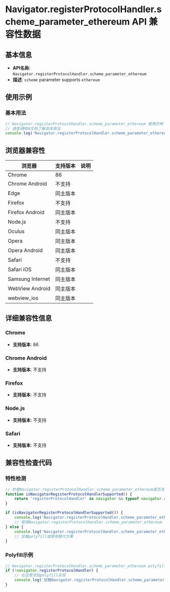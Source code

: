 # Navigator.registerProtocolHandler.scheme_parameter_ethereum API 兼容性数据

## 基本信息

- **API名称**: `Navigator.registerProtocolHandler.scheme_parameter_ethereum`
- **描述**: `scheme` parameter supports `ethereum`

## 使用示例

### 基本用法

```javascript
// Navigator.registerProtocolHandler.scheme_parameter_ethereum 使用示例
// 请查阅MDN文档了解具体用法
console.log('Navigator.registerProtocolHandler.scheme_parameter_ethereum API');
```

## 浏览器兼容性

| 浏览器 | 支持版本 | 说明 |
|--------|----------|------|
| Chrome | 86 |  |
| Chrome Android | 不支持 |  |
| Edge | 同主版本 |  |
| Firefox | 不支持 |  |
| Firefox Android | 同主版本 |  |
| Node.js | 不支持 |  |
| Oculus | 同主版本 |  |
| Opera | 同主版本 |  |
| Opera Android | 同主版本 |  |
| Safari | 不支持 |  |
| Safari iOS | 同主版本 |  |
| Samsung Internet | 同主版本 |  |
| WebView Android | 同主版本 |  |
| webview_ios | 同主版本 |  |

## 详细兼容性信息

### Chrome

- **支持版本**: 86

### Chrome Android

- **支持版本**: 不支持

### Firefox

- **支持版本**: 不支持

### Node.js

- **支持版本**: 不支持

### Safari

- **支持版本**: 不支持

## 兼容性检查代码

### 特性检测

```javascript
// 检查Navigator.registerProtocolHandler.scheme_parameter_ethereum是否支持
function isNavigatorRegisterProtocolHandlerSupported() {
    return 'registerProtocolHandler' in navigator && typeof navigator.registerProtocolHandler === 'function';
}

if (isNavigatorRegisterProtocolHandlerSupported()) {
    console.log('Navigator.registerProtocolHandler.scheme_parameter_ethereum 支持');
    // 使用Navigator.registerProtocolHandler.scheme_parameter_ethereum
} else {
    console.log('Navigator.registerProtocolHandler.scheme_parameter_ethereum 不支持，需要polyfill');
    // 加载polyfill或使用替代方案
}
```

### Polyfill示例

```javascript
// Navigator.registerProtocolHandler.scheme_parameter_ethereum polyfill
if (!navigator.registerProtocolHandler) {
    // 在这里添加polyfill实现
    console.log('加载Navigator.registerProtocolHandler.scheme_parameter_ethereum polyfill');
}
```

